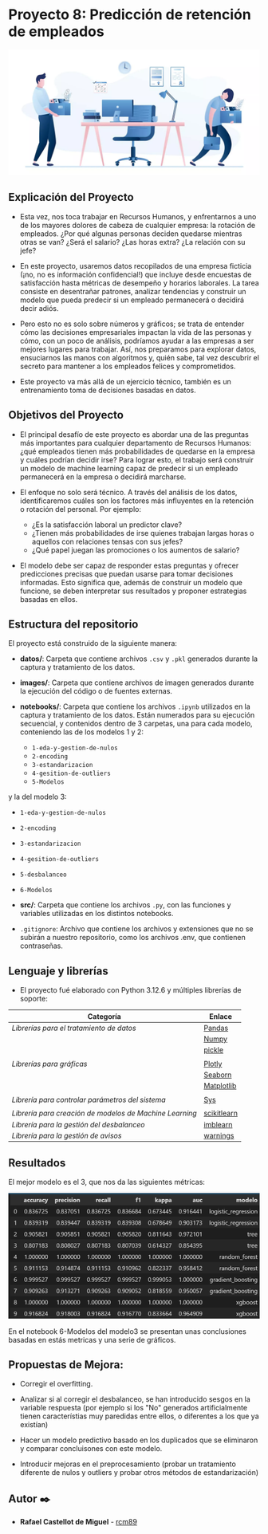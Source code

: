 # Proyecto 8: Predicción de retención de empleados

![imagen](images/foto-empleados.webp)

## Explicación del Proyecto

- Esta vez, nos toca trabajar en Recursos Humanos, y enfrentarnos a uno de los mayores dolores de cabeza de cualquier empresa: la rotación de empleados. ¿Por qué algunas personas deciden quedarse mientras otras se van? ¿Será el salario? ¿Las horas extra? ¿La relación con su jefe?

- En este proyecto, usaremos datos recopilados de una empresa ficticia (¡no, no es información confidencial!) que incluye desde encuestas de satisfacción hasta métricas de desempeño y horarios laborales. La tarea consiste en desentrañar patrones, analizar tendencias y construir un modelo que pueda predecir si un empleado permanecerá o decidirá decir adiós.

- Pero esto no es solo sobre números y gráficos; se trata de entender cómo las decisiones empresariales impactan la vida de las personas y cómo, con un poco de análisis, podríamos ayudar a las empresas a ser mejores lugares para trabajar. Así, nos preparamos para explorar datos, ensuciarnos las manos con algoritmos y, quién sabe, tal vez descubrir el secreto para mantener a los empleados felices y comprometidos.

- Este proyecto va más allá de un ejercicio técnico, también es un entrenamiento toma de decisiones basadas en datos. 

## Objetivos del Proyecto

- El principal desafío de este proyecto es abordar una de las preguntas más importantes para cualquier departamento de Recursos Humanos: ¿qué empleados tienen más probabilidades de quedarse en la empresa y cuáles podrían decidir irse? Para lograr esto, el trabajo será construir un modelo de machine learning capaz de predecir si un empleado permanecerá en la empresa o decidirá marcharse. 

- El enfoque no solo será técnico. A través del análisis de los datos, identificaremos cuáles son los factores más influyentes en la retención o rotación del personal. Por ejemplo:
   - ¿Es la satisfacción laboral un predictor clave?
   - ¿Tienen más probabilidades de irse quienes trabajan largas horas o aquellos con relaciones tensas con sus jefes?
   - ¿Qué papel juegan las promociones o los aumentos de salario?

- El modelo debe ser capaz de responder estas preguntas y ofrecer predicciones precisas que puedan usarse para tomar decisiones informadas. Esto significa que, además de construir un modelo que funcione, se deben  interpretar sus resultados y proponer estrategias basadas en ellos.

## Estructura del repositorio

El proyecto está construido de la siguiente manera:

- **datos/**: Carpeta que contiene archivos `.csv` y `.pkl` generados durante la captura y tratamiento de los datos.

- **images/**: Carpeta que contiene archivos de imagen generados durante la ejecución del código o de fuentes externas.

- **notebooks/**: Carpeta que contiene los archivos `.ipynb` utilizados en la captura y tratamiento de los datos. Están numerados para su ejecución secuencial, y contenidos dentro de 3 carpetas, una para cada modelo, conteniendo las de los modelos 1 y 2:
  - `1-eda-y-gestion-de-nulos`
  - `2-encoding`
  - `3-estandarizacion`
  - `4-gesition-de-outliers`
  - `5-Modelos`

y la del modelo 3:

  - `1-eda-y-gestion-de-nulos`
  - `2-encoding`
  - `3-estandarizacion`
  - `4-gesition-de-outliers`
  - `5-desbalanceo`
  - `6-Modelos`
  
- **src/**: Carpeta que contiene los archivos `.py`, con las funciones y variables utilizadas en los distintos notebooks.

- `.gitignore`: Archivo que contiene los archivos y extensiones que no se subirán a nuestro repositorio, como los archivos .env, que contienen contraseñas.

## Lenguaje y librerías
- El proyecto fué elaborado con Python 3.12.6 y múltiples librerías de soporte:

| **Categoría**                             | **Enlace**                                                                                 |
|-------------------------------------------|-------------------------------------------------------------------------------------------|
| *Librerías para el tratamiento de datos*  | [Pandas](https://pandas.pydata.org/docs/)                                                 |
|                                           | [Numpy](https://numpy.org/doc/)                                                           |
|                                           | [pickle](https://docs.python.org/3/library/pickle.html)                                                           |
|                                                             |
| *Librerías para gráficas*                 | [Plotly](https://plotly.com/python/)                                                      |
|                                           | [Seaborn](https://seaborn.pydata.org)                                                     |
|                                           | [Matplotlib](https://matplotlib.org/stable/index.html)                                    |
|                                                                                    |
| *Librería para controlar parámetros del sistema* | [Sys](https://docs.python.org/3/library/sys.html)                                        |
|                                     |
| *Librería para creación de modelos de Machine Learning* | [scikitlearn](https://scikit-learn.org/stable/)                                         |
| *Librería para la gestión del desbalanceo* | [imblearn](https://imbalanced-learn.org/stable/)                                          |               
| *Librería para la gestión de avisos*      | [warnings](https://docs.python.org/3/library/warnings.html)                                |

## Resultados

El mejor modelo es el 3, que nos da las siguientes métricas:

![imagen](images/metricas-modelo3.png)

En el notebook 6-Modelos del modelo3 se presentan unas conclusiones basadas en estás metricas y una serie de gráficos.


## Propuestas de Mejora:

- Corregir el overfitting.

- Analizar si al corregir el desbalanceo, se han introducido sesgos en la variable respuesta (por ejemplo si los "No" generados artificialmente tienen característias muy paredidas entre ellos, o diferentes a los que ya existían)

- Hacer un modelo predictivo basado en los duplicados que se eliminaron y comparar concluisones con este modelo.

- Introducir mejoras en el preprocesamiento (probar un tratamiento diferente de nulos y outliers y probar otros métodos de estandarización)


## Autor ✒️

* **Rafael Castellot de Miguel** - [rcm89](https://github.com/Rcm89)
